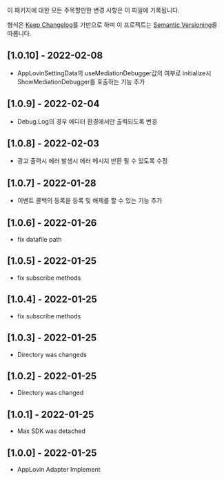 이 패키지에 대한 모든 주목할만한 변경 사항은 이 파일에 기록됩니다.

형식은 [Keep Changelog]를 기반으로 하며 이 프로젝트는 [Semantic Versioning]을 따릅니다.

## [1.0.10] - 2022-02-08
- AppLovinSettingData의 useMediationDebugger값의 여부로 initialize시 ShowMediationDebugger를 호출하는 기능 추가

## [1.0.9] - 2022-02-04
- Debug.Log의 경우 에디터 환경에서만 출력되도록 변경

## [1.0.8] - 2022-02-03
- 광고 출력시 에러 발생시 에러 메시지 반환 될 수 있도록 수정

## [1.0.7] - 2022-01-28
- 이벤트 콜백의 등록을 등록 및 해제를 할 수 있는 기능 추가

## [1.0.6] - 2022-01-26
- fix datafile path

## [1.0.5] - 2022-01-25
- fix subscribe methods

## [1.0.4] - 2022-01-25
- fix subscribe methods

## [1.0.3] - 2022-01-25
- Directory was changeds

## [1.0.2] - 2022-01-25
- Directory was changed

## [1.0.1] - 2022-01-25
- Max SDK was detached

## [1.0.0] - 2022-01-25
- AppLovin Adapter Implement


[Keep Changelog]: https://keepachangelog.com/en/1.0.0/
[Semantic Versioning]: https://semver.org/spec/v2.0.0.html